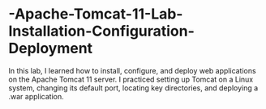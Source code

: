 # -Apache-Tomcat-11-Lab-Installation-Configuration-Deployment
In this lab, I learned how to install, configure, and deploy web applications on the Apache Tomcat 11 server. I practiced setting up Tomcat on a Linux system, changing its default port, locating key directories, and deploying a .war application.
